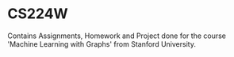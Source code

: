 # CS224W
Contains Assignments, Homework and Project done for the course 'Machine Learning with Graphs' from Stanford University.

